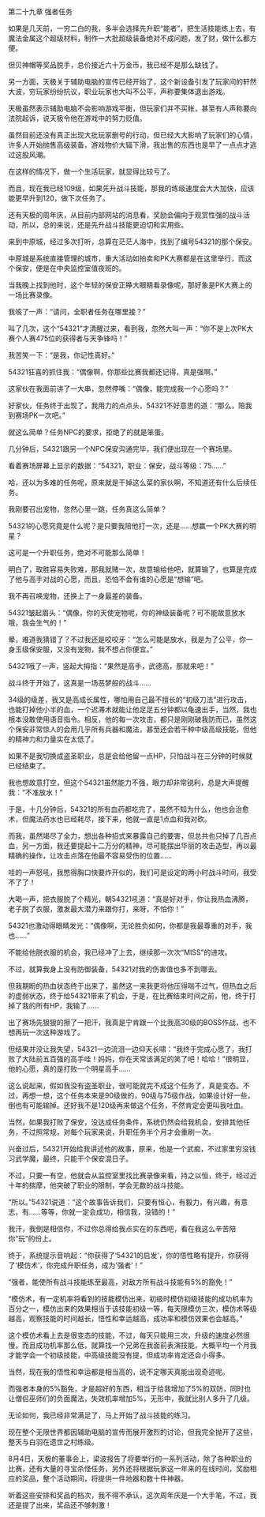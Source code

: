 第二十九章 强者任务


如果是几天前，一穷二白的我，多半会选择先升职“能者”，把生活技能练上去，有魔法金属这个超级材料，制作一大批超级装备绝对不成问题，发了财，做什么都方便。

但贝神帽等奖品脱手，总价接近六十万金币，我已经不是那么缺钱了。

另一方面，天极关于辅助电脑的宣传已经开始了，这个新设备引发了玩家间的轩然大波，穷玩家纷纷抗议，职业玩家也大叫不公平，声称要集体退出游戏。

天极虽然表示辅助电脑不会影响游戏平衡，但玩家们并不买帐，甚至有人声称要向法院起诉，说天极令他在游戏中的努力贬值。

虽然目前还没有真正出现大批玩家删号的行动，但已经大大影响了玩家们的心情，许多人开始抛售高级装备，游戏物价大辐下滑，我出售的东西也是早了一点点才逃过这股风潮。

在这样的情况下，做一个生活玩家，就显得比较亏了。

而且，现在我已经109级，如果先升战斗技能，那我的练级速度会大大加快，应该能更早升到120，做下次任务了。

还有天极的周年庆，从目前内部网站的消息看，奖励会偏向于观赏性强的战斗活动，所以，总的来说，还是先升战斗技能更迫切和实用些。

来到中原城，经过多次打听，总算在茫茫人海中，找到了编号54321的那个保安。

中原城是系统直接管理的城市，重大活动如拍卖和PK大赛都是在这里举行，而这个保安，便是在中央监控室值夜班的。

当我晚上找到他时，这个年轻的保安正睁大眼睛看录像呢，那好象是PK大赛上的一场比赛录像。

我咳了一声：“请问，全职者任务在哪里接？”

叫了几次，这个“54321”才清醒过来，看到我，忽然大叫一声：“你不是上次PK大赛个人赛475位的获得者与天争锋吗！”

我苦笑一下：“是我，你记性真好。”

54321狂喜的抓住我：“偶像啊，你那些比赛我都还记得，真是强啊。”

这家伙在我面前讲了一大串，忽然停嘴：“偶像，能完成我一个心愿吗？”

好家伙，任务终于出现了，我用力的点点头，54321不好意思的道：“那么，陪我到赛场PK一次吧。”

就这么简单？任务NPC的要求，拒绝了的就是笨蛋。

几分钟后，54321跟另一个NPC保安沟通完毕，我们便出现在一个赛场里。

看着赛场屏幕上显示的数据：“54321，职业：保安，战斗等级：75……”

哈，还以为多难的任务呢，原来就是干掉这么菜的家伙啊，不知道还有什么后续任务。

我刚要召出宠物，忽然心里一跳，任务真这么简单？

54321的心愿究竟是什么呢？是只要我陪他打一次，还是……想赢一个PK大赛的明星？

这可是一个升职任务，绝对不可能那么简单！

明白了，取胜容易失败难，那我就赌一次，故意输给他吧，就算输了，也算是完成了他与高手对战的心愿，而且，恐怕不会有谁的心愿是“想输”吧。

我不再召唤宠物，还换上了一身最差的装备。

54321皱起眉头：“偶像，你的天使宠物呢，你的神级装备呢？可不能故意放水哦，我会生气的！”

晕，难道我猜错了？不过我还是咬咬牙：“怎么可能是放水，我是为了公平，你一身玉级保安服，又没有宠物，我不想占你便宜。”

54321哦了一声，竖起大拇指：“果然是高手，武德高，那就来吧！”

战斗终于开始了，这真是一场恶梦般的战斗……

34级的级差，我又是高成长属性，哪怕用自己最不擅长的“初级刀法”进行攻击，也能打掉他小半的血，一个迟滞术就能让他足足五分钟都以龟速出手，当然，我也根本没敢使用语音指令。相反，他的每一次攻击，都只是刚刚破我防而已，虽然这个保安非常惊人的会用几乎所有兵器和魔法，甚至还会若干种中级高级技能，但他的精神力和力量实在太低了。

如果不是我切换成盗圣职业，总是会给他留一点HP，只怕战斗在三分钟的时候就已经结束了。

我也想故意打空，但这个54321虽然能力不强，眼力却非常锐利，总是大声提醒我：“不准放水！”

于是，十几分钟后，54321的所有血药都吃完了，虽然不知为什么，他也会治愈术，但魔法药水也已经耗尽，接下来，他就一直是1点血和我对砍。

而我，虽然竭尽了全力，想出各种招式来暴露自己的要害，但总共也只掉了几百点血，另一方面，我还要提起十二万分的精神，尽可能摆出华丽的攻击造型，再以最精确的操作，让攻击点落在他最不容易受伤的位置……

哇的一声怒吼，我憋得胸口快要炸开似的，我们可是设定的两小时战斗时间，我受不了了！

大喝一声，把衣服脱了个精光，朝54321吼道：“真是好对手，你让我热血沸腾，老子脱了衣服，激发最大潜力来跟你打，来呀，不怕你！”

54321也激动得眼睛发光：“偶像啊，无论胜负如何，你都是我最尊重的对手，我也……”

不能给他脱衣服的机会，我已经冲了上去，继续那一次次“MISS”的进攻。

不过，就算我身上没有防御装备，54321对我的伤害值也多不到哪去。

但我期盼的热血状态终于出来了，虽然这一来我更将他压得喘不过气，但热血之后的虚弱状态，终于给54321带来了机会，于是，在比赛结束时间之前，他，终于打掉了我的所有HP，我输了……

出了赛场先狠狠的擦了一把汗，我真是宁肯跟一个比我高30级的BOSS作战，也不想再玩一次这种游戏了。

但结果并没让我失望，54321一边流泪一边仰天长啸：“我终于完成心愿了，我打败了大陆前五百强的高手哇！妈妈，你在天常该满足的笑了吧！哈哈！”很明显，他的心愿，真的是打败一个明星高手……

这么说起来，假如我没有盗圣职业，很可能就完不成这个任务了，真是变态。不过，再想一想，这个任务本来是90级做的，90级与75级作战，如果设计好一些，倒也有可能输掉。还好我不是120级再来做这个任务，不然肯定会更叫我吐血。

当然，如果我打败了保安，没达成任务条件，系统仍然会给我机会，安排其他任务，不过照常规，对每个玩家来说，升职任务半个月才会重刷一次。

兴奋过后，54321开始给我讲述他的故事，原来，他是一个武痴，不过家里穷没钱习武学魔，最终，只能干个保安混日子。

不过，只要一有空，他就会从监控室里找比赛录像来看，持之以恒，终于，经过近十年的揣摩，他突破了职业的限制，学会无数的战斗技能。

“所以。”54321说道：“这个故事告诉我们，只要有恒心，有毅力，有兴趣，有意志，有……等等，你就一定会成功，相信我，没错的！”

我汗，我倒是相信你，不过你总得给我点实在的东西吧，看在我这么辛苦陪你“玩”的份上。

终于，系统提示音响起：“你获得了‘54321的启发’，你的悟性略有提升，你获得了‘模仿术’，你完成升职任务，成为‘强者’！”

“强者，能使所有战斗技能练至最高，对敌方所有战斗技能有5%的豁免！”

“模仿术，有一定机率将看到的技能模仿出来，初级时模仿初级技能的成功机率为百分之一，模仿出来的效果相当于该技能初级一等，每天限模仿三次，模仿术等级越高，观察技能的时间越长，悟性和幸运越高，成功率和模仿效果也会越高。”

这个模仿术看上去是很变态的技能，不过，每天只能用三次，升级的速度必然很慢，而且成功机率那么低，就算找一个兄弟在我面前表演技能，大概平均一个月我才能学会一个初级技能，中高级技能没有提，但成功率肯定还会小得多。

当然，现在我的悟性和幸运都是相当高的，说不定哪天真能出现奇迹呢。

而强者本身的5%豁免，才是超好的东西，相当于给我增加了5%的双防，同时也让僧侣巫师们的负面魔法，失效机率增加5%，无形中，我就比别人多升了几级。

无论如何，我已经非常满足了，马上开始了战斗技能的练习。

现在整个无限世界都因辅助电脑的宣传而展开激烈的讨论，但我完全抛开了这些，整天与白羽在遗世之村练级。

8月4日，天极的董事会上，梁波报告了将要举行的一系列活动，除了各种职业的比赛，还有大量的寻宝杀怪任务，另外还将根据玩家这一年来的在线时间，奖励相应的奖品，整个活动期间，将提供一件地器和数十件神器。

听着这些安排和奖品的档次，我不得不承认，这次周年庆是一个大手笔，不过，我还是提了出来，奖品还不够刺激！





